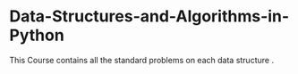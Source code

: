 # Data-Structures-and-Algorithms-in-Python
This Course contains all the  standard problems on each data structure .
